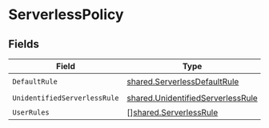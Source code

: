 # ServerlessPolicy


## Fields

| Field                                                                                         | Type                                                                                          | Required                                                                                      | Description                                                                                   |
| --------------------------------------------------------------------------------------------- | --------------------------------------------------------------------------------------------- | --------------------------------------------------------------------------------------------- | --------------------------------------------------------------------------------------------- |
| `DefaultRule`                                                                                 | [shared.ServerlessDefaultRule](../../../pkg/models/shared/serverlessdefaultrule.md)           | :heavy_check_mark:                                                                            | N/A                                                                                           |
| `UnidentifiedServerlessRule`                                                                  | [shared.UnidentifiedServerlessRule](../../../pkg/models/shared/unidentifiedserverlessrule.md) | :heavy_check_mark:                                                                            | N/A                                                                                           |
| `UserRules`                                                                                   | [][shared.ServerlessRule](../../../pkg/models/shared/serverlessrule.md)                       | :heavy_minus_sign:                                                                            | N/A                                                                                           |